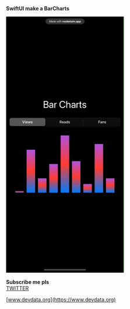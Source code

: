 **SwiftUI make a BarCharts**</br>


![](BarChartsSwiftUI.gif)


**Subscribe me pls** </br>
[TWITTER](https://twitter.com/pmbiclub)</br>


[www.devdata.org](https://www.devdata.org)
